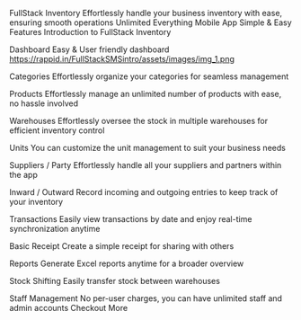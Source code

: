 FullStack Inventory
Effortlessly handle your business inventory with ease, ensuring smooth operations
Unlimited Everything
Mobile App
Simple & Easy Features
Introduction to FullStack Inventory


Dashboard
Easy & User friendly dashboard
https://rappid.in/FullStackSMSintro/assets/images/img_1.png

Categories
Effortlessly organize your categories for seamless management

Products
Effortlessly manage an unlimited number of products with ease, no hassle involved

Warehouses
Effortlessly oversee the stock in multiple warehouses for efficient inventory control

Units
You can customize the unit management to suit your business needs

Suppliers / Party
Effortlessly handle all your suppliers and partners within the app

Inward / Outward
Record incoming and outgoing entries to keep track of your inventory

Transactions
Easily view transactions by date and enjoy real-time synchronization anytime

Basic Receipt
Create a simple receipt for sharing with others

Reports
Generate Excel reports anytime for a broader overview

Stock Shifting
Easily transfer stock between warehouses

Staff Management
No per-user charges, you can have unlimited staff and admin accounts
Checkout More

